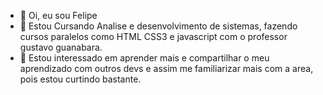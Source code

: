 - 👋 Oi, eu sou Felipe
- 👀 Estou Cursando Analise e desenvolvimento de sistemas, fazendo cursos paralelos como HTML CSS3 e javascript com o professor gustavo guanabara.
- 🌱 Estou interessado em aprender mais e compartilhar o meu aprendizado com outros devs e assim me familiarizar mais com a area, pois estou curtindo bastante.

<!---
Fe-a/Fe-a is a ✨ special ✨ repository because its `README.md` (this file) appears on your GitHub profile.
You can click the Preview link to take a look at your changes.
--->
